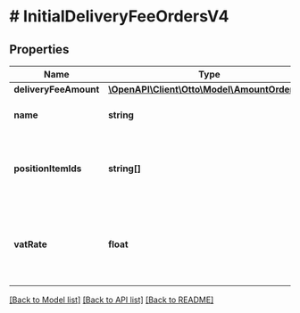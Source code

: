 # # InitialDeliveryFeeOrdersV4

## Properties

Name | Type | Description | Notes
------------ | ------------- | ------------- | -------------
**deliveryFeeAmount** | [**\OpenAPI\Client\Otto\Model\AmountOrdersV4**](AmountOrdersV4.md) |  |
**name** | **string** | The type of this delivery fee |
**positionItemIds** | **string[]** | The position item ids to which this delivery fee applies |
**vatRate** | **float** | The highest VAT rate of the products of all the position items |

[[Back to Model list]](../../README.md#models) [[Back to API list]](../../README.md#endpoints) [[Back to README]](../../README.md)
